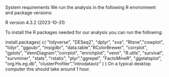 System requirements
We run the analysis in the following R environment and package versions:

R version 4.3.2 (2023-10-31)



To install the R packages needed for our analysis you can run the following:

install.packages(
    c(
      "tidyverse", "DESeq2", "dplyr", "sva", "Rtsne","cowplot",
      "tidyr", "ggpubr", "msigdbr", "data.table","RColorBrewer", 
      "corrplot", "gplots", "VennDiagram","corrplot", 
      "enrichplot", "venn", "R.utils", "survival", "survminer", 
      "stats", "rstatix", "plyr","ggrepel", "FactoMineR", 
      "ggstatsplot", "org.Hs.eg.db", "clusterProfiler","introdataviz"
    )
)
On a typical desktop computer this should take around 1 hour.
